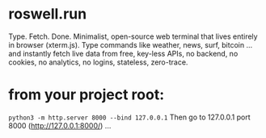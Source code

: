 # roswell.run
Type. Fetch. Done. Minimalist, open-source web terminal that lives entirely in browser (xterm.js). Type commands like weather, news, surf, bitcoin ... and instantly fetch live data from free, key-less APIs, no backend, no cookies, no analytics, no logins, stateless, zero-trace.

# from your project root:
`python3 -m http.server 8000 --bind 127.0.0.1`
Then go to 127.0.0.1 port 8000 (http://127.0.0.1:8000/) ...
